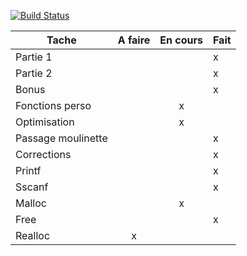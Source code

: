 [![Build Status](https://travis-ci.org/Chr0nos/libft.svg?branch=master)](https://travis-ci.org/Chr0nos/libft)

Tache               | A faire | En cours | Fait
--------------------|:-------:|:--------:|-----
Partie 1            |         |          | x
Partie 2            |         |          | x
Bonus               |         |          | x
Fonctions perso     |         |     x    |
Optimisation        |         |     x    |
Passage moulinette  |         |          | x
Corrections         |         |          | x
Printf              |         |          | x
Sscanf              |         |          | x
Malloc				|		  |    x     |
Free				|		  |          | x
Realloc				|	x	  |			 |
